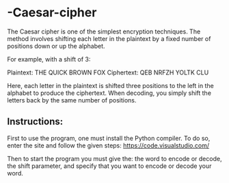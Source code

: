 # -Caesar-cipher
The Caesar cipher is one of the simplest encryption techniques. The method involves shifting each letter in the plaintext by a fixed number of positions down or up the alphabet.

For example, with a shift of 3:

Plaintext: THE QUICK BROWN FOX
Ciphertext: QEB NRFZH YOLTK CLU

Here, each letter in the plaintext is shifted three positions to the left in the alphabet to produce the ciphertext. When decoding, you simply shift the letters back by the same number of positions.

## Instructions: 
First to use the program, one must install the Python compiler. To do so, enter the site and follow the given steps: https://code.visualstudio.com/

Then to start the program you must give the: the word to encode or decode, the shift parameter, and specify that you want to encode or decode your word.
